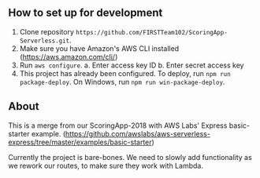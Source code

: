 ## How to set up for development
1. Clone repository `https://github.com/FIRSTTeam102/ScoringApp-Serverless.git`.
2. Make sure you have Amazon's AWS CLI installed (https://aws.amazon.com/cli/)
3. Run `aws configure`.
  a. Enter access key ID
  b. Enter secret access key
4. This project has already been configured. To deploy, run `npm run package-deploy`. On Windows, run `npm run win-package-deploy`.

## About
This is a merge from our ScoringApp-2018 with AWS Labs' Express basic-starter example. (https://github.com/awslabs/aws-serverless-express/tree/master/examples/basic-starter)

Currently the project is bare-bones. We need to slowly add functionality as we rework our routes, to make sure they work with Lambda.
